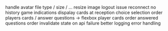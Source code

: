 handle avatar file type / size / ...
resize image
logout issue
reconnect no history
game indications
dispalay cards at reception
choice selection order
players cards / answer questions -> flexbox
player cards order
answered questions order
invalidate state on api failure
better logging
error handling
